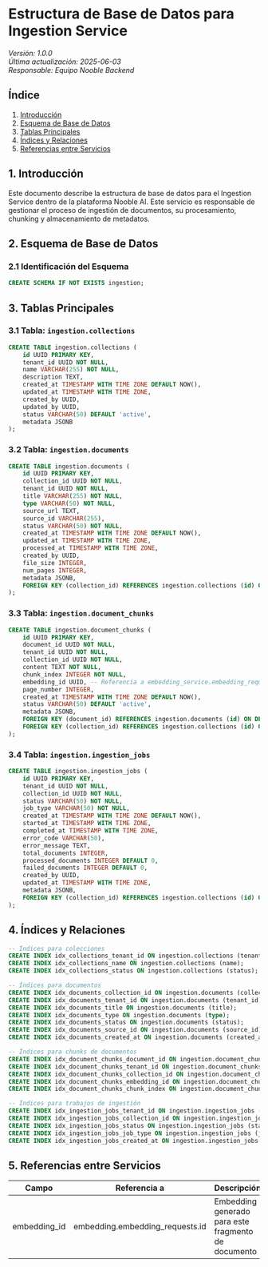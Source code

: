 # Estructura de Base de Datos para Ingestion Service

*Versión: 1.0.0*  
*Última actualización: 2025-06-03*  
*Responsable: Equipo Nooble Backend*

## Índice
1. [Introducción](#1-introducción)
2. [Esquema de Base de Datos](#2-esquema-de-base-de-datos)
3. [Tablas Principales](#3-tablas-principales)
4. [Índices y Relaciones](#4-índices-y-relaciones)
5. [Referencias entre Servicios](#5-referencias-entre-servicios)

## 1. Introducción

Este documento describe la estructura de base de datos para el Ingestion Service dentro de la plataforma Nooble AI. Este servicio es responsable de gestionar el proceso de ingestión de documentos, su procesamiento, chunking y almacenamiento de metadatos.

## 2. Esquema de Base de Datos

### 2.1 Identificación del Esquema

```sql
CREATE SCHEMA IF NOT EXISTS ingestion;
```

## 3. Tablas Principales

### 3.1 Tabla: `ingestion.collections`

```sql
CREATE TABLE ingestion.collections (
    id UUID PRIMARY KEY,
    tenant_id UUID NOT NULL,
    name VARCHAR(255) NOT NULL,
    description TEXT,
    created_at TIMESTAMP WITH TIME ZONE DEFAULT NOW(),
    updated_at TIMESTAMP WITH TIME ZONE,
    created_by UUID,
    updated_by UUID,
    status VARCHAR(50) DEFAULT 'active',
    metadata JSONB
);
```

### 3.2 Tabla: `ingestion.documents`

```sql
CREATE TABLE ingestion.documents (
    id UUID PRIMARY KEY,
    collection_id UUID NOT NULL,
    tenant_id UUID NOT NULL,
    title VARCHAR(255) NOT NULL,
    type VARCHAR(50) NOT NULL,
    source_url TEXT,
    source_id VARCHAR(255),
    status VARCHAR(50) NOT NULL,
    created_at TIMESTAMP WITH TIME ZONE DEFAULT NOW(),
    updated_at TIMESTAMP WITH TIME ZONE,
    processed_at TIMESTAMP WITH TIME ZONE,
    created_by UUID,
    file_size INTEGER,
    num_pages INTEGER,
    metadata JSONB,
    FOREIGN KEY (collection_id) REFERENCES ingestion.collections (id) ON DELETE CASCADE
);
```

### 3.3 Tabla: `ingestion.document_chunks`

```sql
CREATE TABLE ingestion.document_chunks (
    id UUID PRIMARY KEY,
    document_id UUID NOT NULL,
    tenant_id UUID NOT NULL,
    collection_id UUID NOT NULL,
    content TEXT NOT NULL,
    chunk_index INTEGER NOT NULL,
    embedding_id UUID, -- Referencia a embedding_service.embedding_requests.id
    page_number INTEGER,
    created_at TIMESTAMP WITH TIME ZONE DEFAULT NOW(),
    status VARCHAR(50) DEFAULT 'active',
    metadata JSONB,
    FOREIGN KEY (document_id) REFERENCES ingestion.documents (id) ON DELETE CASCADE,
    FOREIGN KEY (collection_id) REFERENCES ingestion.collections (id) ON DELETE CASCADE
);
```

### 3.4 Tabla: `ingestion.ingestion_jobs`

```sql
CREATE TABLE ingestion.ingestion_jobs (
    id UUID PRIMARY KEY,
    tenant_id UUID NOT NULL,
    collection_id UUID NOT NULL,
    status VARCHAR(50) NOT NULL,
    job_type VARCHAR(50) NOT NULL,
    created_at TIMESTAMP WITH TIME ZONE DEFAULT NOW(),
    started_at TIMESTAMP WITH TIME ZONE,
    completed_at TIMESTAMP WITH TIME ZONE,
    error_code VARCHAR(50),
    error_message TEXT,
    total_documents INTEGER,
    processed_documents INTEGER DEFAULT 0,
    failed_documents INTEGER DEFAULT 0,
    created_by UUID,
    updated_at TIMESTAMP WITH TIME ZONE,
    metadata JSONB,
    FOREIGN KEY (collection_id) REFERENCES ingestion.collections (id) ON DELETE CASCADE
);
```

## 4. Índices y Relaciones

```sql
-- Índices para colecciones
CREATE INDEX idx_collections_tenant_id ON ingestion.collections (tenant_id);
CREATE INDEX idx_collections_name ON ingestion.collections (name);
CREATE INDEX idx_collections_status ON ingestion.collections (status);

-- Índices para documentos
CREATE INDEX idx_documents_collection_id ON ingestion.documents (collection_id);
CREATE INDEX idx_documents_tenant_id ON ingestion.documents (tenant_id);
CREATE INDEX idx_documents_title ON ingestion.documents (title);
CREATE INDEX idx_documents_type ON ingestion.documents (type);
CREATE INDEX idx_documents_status ON ingestion.documents (status);
CREATE INDEX idx_documents_source_id ON ingestion.documents (source_id);
CREATE INDEX idx_documents_created_at ON ingestion.documents (created_at);

-- Índices para chunks de documentos
CREATE INDEX idx_document_chunks_document_id ON ingestion.document_chunks (document_id);
CREATE INDEX idx_document_chunks_tenant_id ON ingestion.document_chunks (tenant_id);
CREATE INDEX idx_document_chunks_collection_id ON ingestion.document_chunks (collection_id);
CREATE INDEX idx_document_chunks_embedding_id ON ingestion.document_chunks (embedding_id);
CREATE INDEX idx_document_chunks_chunk_index ON ingestion.document_chunks (chunk_index);

-- Índices para trabajos de ingestión
CREATE INDEX idx_ingestion_jobs_tenant_id ON ingestion.ingestion_jobs (tenant_id);
CREATE INDEX idx_ingestion_jobs_collection_id ON ingestion.ingestion_jobs (collection_id);
CREATE INDEX idx_ingestion_jobs_status ON ingestion.ingestion_jobs (status);
CREATE INDEX idx_ingestion_jobs_job_type ON ingestion.ingestion_jobs (job_type);
CREATE INDEX idx_ingestion_jobs_created_at ON ingestion.ingestion_jobs (created_at);
```

## 5. Referencias entre Servicios

| Campo | Referencia a | Descripción |
|-------|-------------|-------------|
| embedding_id | embedding.embedding_requests.id | Embedding generado para este fragmento de documento |
